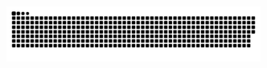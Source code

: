 <picture>
  <source media="(prefers-color-scheme: dark)" srcset="https://raw.githubusercontent.com/D2rker/D2rker/output/github-snake-dark.svg" />
  <source media="(prefers-color-scheme: light)" srcset="https://raw.githubusercontent.com/D2rker/D2rker/output/github-snake.svg" />
  <img alt="github-snake" src="https://raw.githubusercontent.com/D2rker/D2rker/output/github-snake.svg" />
</picture>
